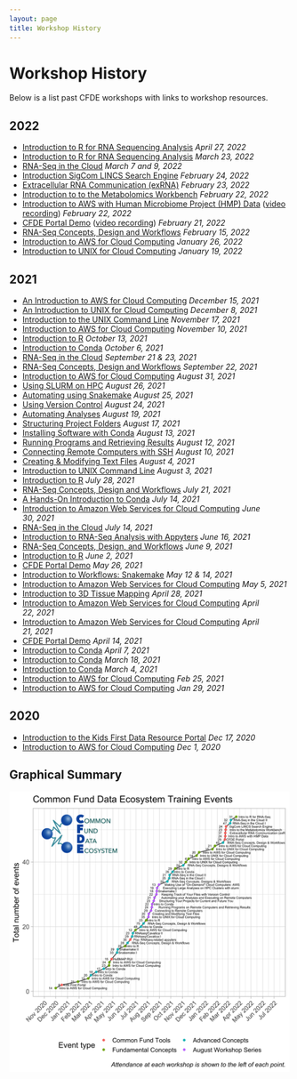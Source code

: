 ```yaml
---
layout: page
title: Workshop History
---
```


# Workshop History

Below is a list past CFDE workshops with links to workshop resources.

## 2022

* [Introduction to R for RNA Sequencing Analysis](https://hackmd.io/SnorsWTbTTyRenptpjrhww?view) _April 27, 2022_ 
* [Introduction to R for RNA Sequencing Analysis](https://hackmd.io/@raynamharris/r4rnaseq-workshop) _March 23, 2022_  
* [RNA-Seq in the Cloud](https://osf.io/txcw8/) _March 7 and 9, 2022_  
* [Introduction SigCom LINCS Search Engine](https://nih-cfde.github.io/2022-feb-hackathon/about/) _February 24, 2022_ 
* [Extracellular RNA Communication (exRNA)](https://nih-cfde.github.io/2022-feb-hackathon/about/) _February 23, 2022_ 
* [Introduction to to the Metabolomics Workbench](https://nih-cfde.github.io/2022-feb-hackathon/about/) _February 22, 2022_ 
* [Introduction to AWS with Human Microbiome Project (HMP) Data](https://hackmd.io/9EWhx5vYR3SDmd1Nl9rpyQ?view) ([video recording](https://video.ucdavis.edu/media/Hackathon+-+Day+2+-+HMP/1_evaoqlpg))  _February 22, 2022_ 
* [CFDE Portal Demo](https://app.nih-cfde.org/) ([video recording](https://video.ucdavis.edu/media/Hackathon+-+Day+1+-+Portal+Demo/1_cr0ert97)) _February 21, 2022_ 
* [RNA-Seq Concepts, Design and Workflows](https://osf.io/kj5av/) _February 15, 2022_
* [Introduction to AWS for Cloud Computing](https://github.com/nih-cfde/training-and-engagement/wiki/A-Hands-on-Introduction-to-AWS-for-Cloud-Computing-January-26,-2022) _January 26, 2022_ 
* [Introduction to UNIX for Cloud Computing](https://github.com/nih-cfde/training-and-engagement/wiki/An-Introduction-to-UNIX-for-Remote-Computing:-January-19,-2022) _January 19, 2022_    

## 2021

* [An Introduction to AWS for Cloud Computing](https://github.com/nih-cfde/training-and-engagement/wiki/A-Hands-On-Introduction-to-AWS:-December-15,-2021)  _December 15, 2021_
* [An Introduction to UNIX for Cloud Computing](https://github.com/nih-cfde/training-and-engagement/wiki/An-Introduction-to-UNIX-for-Cloud-Computing---December-8,-2021)  _December 8, 2021_
* [Introduction to the UNIX Command Line](https://github.com/nih-cfde/training-and-engagement/wiki/An-Introduction-to-UNIX:-November-17,-2021) _November 17, 2021_  
* [Introduction to AWS for Cloud Computing](https://github.com/nih-cfde/training-and-engagement/wiki/A-Hands-On-Introduction-to-AWS:-November-10,-2021) _November 10, 2021_  
* [Introduction to R](https://github.com/nih-cfde/training-and-engagement/wiki/Introduction-to-R:-October-13,-2021) _October 13, 2021_  
* [Introduction to Conda](https://github.com/nih-cfde/training-and-engagement/wiki/A-Hands-On-Introduction-to-Conda:-October-6,-2021) _October 6, 2021_  
* [RNA-Seq in the Cloud](https://github.com/nih-cfde/training-and-engagement/wiki/RNA-Seq-in-the-cloud:-June-21-&-23,-2021) _September 21 & 23, 2021_ 
* [RNA-Seq Concepts, Design and Workflows](https://osf.io/txcw8/) _September 22, 2021_  
* [Introduction to AWS for Cloud Computing](https://ngs-docs.github.io/2021-august-remote-computing/making-use-of-on-demand-cloud-computers-from-amazon-web-services.html) _August 31, 2021_  
* [Using SLURM on HPC](https://ngs-docs.github.io/2021-august-remote-computing/executing-large-analyses-on-hpc-clusters-with-slurm.html) _August 26, 2021_  
* [Automating using Snakemake](https://ngs-docs.github.io/2021-august-remote-computing/automating-your-analyses-with-the-snakemake-workflow-system.html) _August 25, 2021_ 
* [Using Version Control](https://ngs-docs.github.io/2021-august-remote-computing/keeping-track-of-your-files-with-version-control.html) _August 24, 2021_
* [Automating Analyses](https://ngs-docs.github.io/2021-august-remote-computing/automating-your-analyses-and-executing-long-running-analyses-on-remote-computers.html) _August 19, 2021_  
* [Structuring Project Folders](https://ngs-docs.github.io/2021-august-remote-computing/structuring-your-projects-for-current-and-future-you.html) _August 17, 2021_  
* [Installing Software with Conda](https://ngs-docs.github.io/2021-august-remote-computing/installing-software-on-remote-computers-with-conda.html) _August 13, 2021_
* [Running Programs and Retrieving Results](https://ngs-docs.github.io/2021-august-remote-computing/running-programs-on-remote-computers-and-retrieving-the-results.html) _August 12, 2021_  
* [Connecting Remote Computers with SSH](https://ngs-docs.github.io/2021-august-remote-computing/connecting-to-remote-computers-with-ssh.html) _August 10, 2021_ 
* [Creating & Modifying Text Files](https://ngs-docs.github.io/2021-august-remote-computing/creating-and-modifying-text-files-on-remote-computers.html) _August 4, 2021_ 
* [Introduction to UNIX Command Line](https://ngs-docs.github.io/2021-august-remote-computing/introduction-to-the-unix-command-line.html) _August 3, 2021_  
* [Introduction to R](https://github.com/nih-cfde/training-and-engagement/wiki/Introduction-to-R:-July-28,-2021) _July 28, 2021_  
* [RNA-Seq Concepts, Design and Workflows](https://osf.io/txcw8/) _July 21, 2021_  
* [A Hands-On Introduction to Conda](https://github.com/nih-cfde/training-and-engagement/wiki/A-Hands-On-Introduction-to-Conda:-July-14,-2021) _July 14, 2021_ 
* [Introduction to Amazon Web Services for Cloud Computing](https://github.com/nih-cfde/training-and-engagement/wiki/A-Hands-On-Introduction-to-AWS:-June-30,-2021) _June 30, 2021_  
* [RNA-Seq in the Cloud](https://github.com/nih-cfde/training-and-engagement/wiki/RNA-Seq-in-the-cloud:-June-21-&-23,-2021) _July 14, 2021_ 
* [Introduction to RNA-Seq Analysis with Appyters](https://us06web.zoom.us/rec/share/wYs0AGJ8cQHZ_UhaE1JJ4q4JmM8K7-F_S95t1OxLPwyuezTTlGjVtGz4ruqwGMp*0ZBYwGZFeeVAoncw?startTime=1623862864000) _June 16, 2021_
* [RNA-Seq Concepts, Design, and Workflows](https://osf.io/kj5av/) _June 9, 2021_  
* [Introduction to R](https://github.com/nih-cfde/training-and-engagement/wiki/Introduction-to-R:-June-2,-2021) _June 2, 2021_  
* [CFDE Portal Demo](https://training.nih-cfde.org/en/latest/Common-Fund-Tools/CFDE-Portal/) _May 26, 2021_  
* [Introduction to Workflows: Snakemake](https://github.com/nih-cfde/training-and-engagement/wiki/Introduction-to-Workflows:-Snakemake-Part-I-&-II-May-12-&-14th,-2021) _May 12 & 14, 2021_  
* [Introduction to Amazon Web Services for Cloud Computing](https://github.com/nih-cfde/training-and-engagement/wiki/A-Hands-On-Introduction-to-AWS:-May-05,-2021) _May 5, 2021_ 
* [Introduction to 3D Tissue Mapping](https://github.com/nih-cfde/training-and-engagement/wiki/Introduction-to-3D-Tissue-Mapping:-April-28,-2021) _April 28, 2021_  
* [Introduction to Amazon Web Services for Cloud Computing](https://github.com/nih-cfde/training-and-engagement/wiki/A-Hands-On-Introduction-to-AWS:-April-22,-2021) _April 22, 2021_  
* [Introduction to Amazon Web Services for Cloud Computing](https://github.com/nih-cfde/training-and-engagement/wiki/A-Hands-On-Introduction-to-AWS:-April-21,-2021) _April 21, 2021_
* [CFDE Portal Demo](http://bit.ly/3abyDy0) _April 14, 2021_
* [Introduction to Conda](https://github.com/nih-cfde/training-and-engagement/wiki/A-Hands-On-Introduction-to-Conda:-April-7,-2021) _April 7, 2021_ 
* [Introduction to Conda](https://github.com/nih-cfde/training-and-engagement/wiki/A-Hands-On-Introduction-to-Conda:-March-18,-2021) _March 18, 2021_  
* [Introduction to Conda](https://github.com/nih-cfde/training-and-engagement/wiki/A-Hands-On-Introduction-to-Conda:-March-4,-2021) _March 4, 2021_  
* [Introduction to AWS for Cloud Computing](https://github.com/nih-cfde/training-and-engagement/wiki/A-Hands-On-Introduction-to-AWS:-February-25,-2021) _Feb 25, 2021_ 
* [Introduction to AWS for Cloud Computing](https://github.com/nih-cfde/training-and-engagement/wiki/A-Hands-On-Introduction-to-AWS:-January-29,-2021)  _Jan 29, 2021_ 

## 2020

* [Introduction to the Kids First Data Resource Portal](https://training.nih-cfde.org/en/latest/Common-Fund-Tools/Kids-First/) _Dec 17, 2020_
* [Introduction to AWS for Cloud Computing](https://github.com/nih-cfde/training-and-engagement/wiki/A-Hands-On-Introduction-to-AWS:-December-1,-2020) _Dec 1, 2020_  

## Graphical Summary

![](../images/workshop-history.png)
